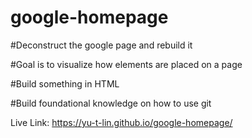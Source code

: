 # google-homepage

#Deconstruct the google page and rebuild it

#Goal is to visualize how elements are placed on a page

#Build something in HTML 

#Build foundational knowledge on how to use git

Live Link: https://yu-t-lin.github.io/google-homepage/
